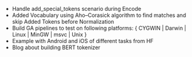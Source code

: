 - Handle add_special_tokens scenario during Encode
- Added Vocabulary using Aho–Corasick algorithm to find matches and skip Added Tokens before Normalization
- Build GA pipelines to test on following platforms:
{ CYGWIN | Darwin | Linux | MinGW | msvc | Unix }
- Example with Android and iOS of different tasks from HF
- Blog about building BERT tokenizer 